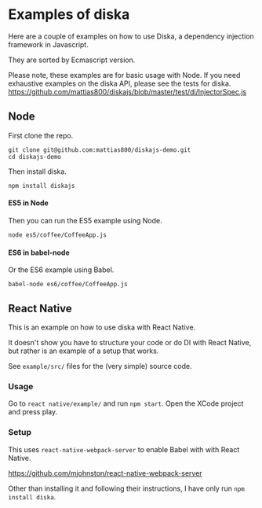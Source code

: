 # Examples of diska

Here are a couple of examples on how to use Diska, a dependency injection framework in Javascript.

They are sorted by Ecmascript version.

Please note, these examples are for basic usage with Node.
If you need exhaustive examples on the diska API, please see the tests for diska.
https://github.com/mattias800/diskajs/blob/master/test/di/InjectorSpec.js

## Node

First clone the repo.

```
git clone git@github.com:mattias800/diskajs-demo.git
cd diskajs-demo
```

Then install diska.

`
npm install diskajs
`

#### ES5 in Node

Then you can run the ES5 example using Node.

`
node es5/coffee/CoffeeApp.js
`

#### ES6 in babel-node

Or the ES6 example using Babel.

`
babel-node es6/coffee/CoffeeApp.js
`

## React Native

This is an example on how to use diska with React Native.

It doesn't show you have to structure your code or do DI with React Native, 
but rather is an example of a setup that works.

See `example/src/` files for the (very simple) source code.

### Usage

Go to `react native/example/` and run `npm start`.
Open the XCode project and press play.

### Setup

This uses `react-native-webpack-server` to enable Babel with with React Native.

https://github.com/mjohnston/react-native-webpack-server

Other than installing it and following their instructions, 
I have only run `npm install diska`.




